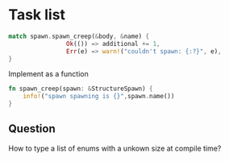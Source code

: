 # Task list

```rust
match spawn.spawn_creep(&body, &name) {
                Ok(()) => additional += 1,
                Err(e) => warn!("couldn't spawn: {:?}", e),
}
```
Implement as a function

```rust
fn spawn_creep(spawn: &StructureSpawn) {
    info!("spawn spawning is {}",spawn.name())
}
```
## Question
How to type a list of enums with a unkown size at compile time?

